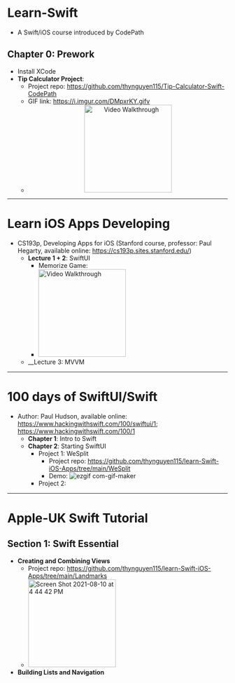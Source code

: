 # Learn-Swift
- A Swift/iOS course introduced by CodePath

## Chapter 0: Prework
- Install XCode
- __Tip Calculator Project__:
  - Project repo: https://github.com/thynguyen115/Tip-Calculator-Swift-CodePath  
  - GIF link: https://i.imgur.com/DMpxrKY.gifv
  - <center><img src='https://user-images.githubusercontent.com/77253286/128550451-bc70d330-a435-4a49-9ced-cdda801cfcb0.gif' title='Video Walkthrough' width='200px' alt='Video Walkthrough' /></center>

---------------------------------------------------------------------
# Learn iOS Apps Developing
- CS193p, Developing Apps for iOS (Stanford course, professor: Paul Hegarty, available online: https://cs193p.sites.stanford.edu/)
  - __Lecture 1 + 2__: SwiftUI
    - Memorize Game: 
    - <img src='https://user-images.githubusercontent.com/77253286/129123703-8fc1f577-9e1c-4df7-a94d-cea35e737c54.gif' title='Memorize Game' width='200px' alt='Video Walkthrough' />
  - __Lecture 3: MVVM
  

---------------------------------------------------------------------
# 100 days of SwiftUI/Swift
- Author: Paul Hudson, available online: https://www.hackingwithswift.com/100/swiftui/1; https://www.hackingwithswift.com/100/1
  - __Chapter 1__: Intro to Swift
  - __Chapter 2__: Starting SwiftUI
    - Project 1: WeSplit
      - Project repo: https://github.com/thynguyen115/learn-Swift-iOS-Apps/tree/main/WeSplit
      - Demo: ![ezgif com-gif-maker](https://user-images.githubusercontent.com/77253286/130340130-9c497e89-0dff-490b-9178-5778b626a388.gif)
    - Project 2:
 
---------------------------------------------------------------------
# Apple-UK Swift Tutorial
## Section 1: Swift Essential
  - __Creating and Combining Views__
    - Project repo: https://github.com/thynguyen115/learn-Swift-iOS-Apps/tree/main/Landmarks
    - <img width="200" alt="Screen Shot 2021-08-10 at 4 44 42 PM" src="https://user-images.githubusercontent.com/77253286/128949225-eb7ddd91-a548-4e21-b5be-c8e40823cd82.png">
  - __Building Lists and Navigation__
